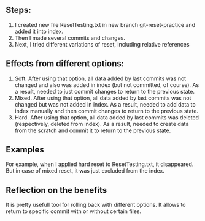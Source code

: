 ## Steps:
1. I created new file ResetTesting.txt in new branch git-reset-practice
and added it into index.
2. Then I made several commits and changes.
3. Next, I tried different variations of reset, including relative references

## Effects from different options:

1. Soft. After using that option, all data added by last commits was not changed
and also was added in index (but not committed, of course). As a result, needed to
just commit changes to return to the previous state.
2. Mixed. After using that option, all data added by last commits was not changed
but was not added in index. As a result, needed to add data to index manually and then commit
changes to return to the previous state.
3. Hard. After using that option, all data added by last commits was deleted (respectively, deleted from index).
As a result, needed to create data from the scratch and commit it to return to the previous state.

## Examples

For example, when I applied hard reset to ResetTesting.txt, it disappeared. But in case of mixed reset, it was just excluded from the index.

## Reflection on the benefits

It is pretty usefull tool for rolling back with different options. It allows to
return to specific commit with or without certain files.
